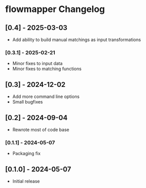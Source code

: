# flowmapper Changelog

## [0.4] - 2025-03-03

* Add ability to build manual matchings as input transformations

### [0.3.1] - 2025-02-21

* Minor fixes to input data
* Minor fixes to matching functions

## [0.3] - 2024-12-02

* Add more command line options
* Small bugfixes

## [0.2] - 2024-09-04

* Rewrote most of code base

### [0.1.1] - 2024-05-07

* Packaging fix

## [0.1.0] - 2024-05-07

* Initial release
